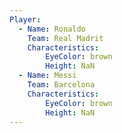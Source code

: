 ```yaml
---
Player: 
  - Name: Ronaldo
    Team: Real Madrit
    Characteristics: 
        EyeColor: brown
        Height: NaN
  - Name: Messi
    Team: Barcelona
    Characteristics: 
        EyeColor: brown
        Height: NaN
---
```

